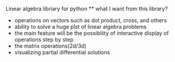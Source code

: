Linear algebra libriary for python
** what I want from this library?
- operations on vectors such as dot product, cross, and others
- ability to solve a huge plst of linear algebra problems
- the main feature will be the possibility of interactive display of operations step by step
- the matrix operations(2d/3d)
- visualizing partial differential solutions
